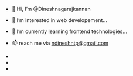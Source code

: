 - 👋 Hi, I’m @Dineshnagarajkannan
- 👀 I’m interested in web developement...
- 🌱 I’m currently learning frontend technologies...
-  📫 reach me via ndineshntp@gmail.com
-  
-
  
- 

<!---
Dineshnagarajkannan/Dineshnagarajkannan is a ✨ special ✨ repository because its `README.md` (this file) appears on your GitHub profile.
You can click the Preview link to take a look at your changes.
--->
